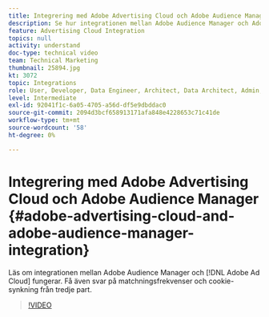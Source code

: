 ```yaml
---
title: Integrering med Adobe Advertising Cloud och Adobe Audience Manager
description: Se hur integrationen mellan Adobe Audience Manager och Adobe Ad Cloud fungerar. Få även svar om matchningsfrekvenser och cookie-synkning från tredje part.
feature: Advertising Cloud Integration
topics: null
activity: understand
doc-type: technical video
team: Technical Marketing
thumbnail: 25894.jpg
kt: 3072
topic: Integrations
role: User, Developer, Data Engineer, Architect, Data Architect, Admin, Leader
level: Intermediate
exl-id: 92041f1c-6a05-4705-a56d-df5e9dbddac0
source-git-commit: 2094d3bcf658913171afa848e4228653c71c41de
workflow-type: tm+mt
source-wordcount: '58'
ht-degree: 0%

---
```


# Integrering med Adobe Advertising Cloud och Adobe Audience Manager {#adobe-advertising-cloud-and-adobe-audience-manager-integration}

Läs om integrationen mellan Adobe Audience Manager och [!DNL Adobe Ad Cloud] fungerar. Få även svar på matchningsfrekvenser och cookie-synkning från tredje part.

>[!VIDEO](https://video.tv.adobe.com/v/25894/?quality=12)
